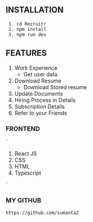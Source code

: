 ## INSTALLATION

```
 1. cd Recruitr
 2. npm install
 3. npm run dev 

```

## FEATURES

1. Work Experience
    - Get user data
2. Download Resume
    - Download Stored resume
3. Update Documents
4. Hiring Process in Details
5. Subscription Details
6. Refer to your Friends


### FRONTEND

`
1. React JS
2. CSS
3. HTML
4. Typescript 

`

### MY GITHUB

`
   https://github.com/sumanta2
`




